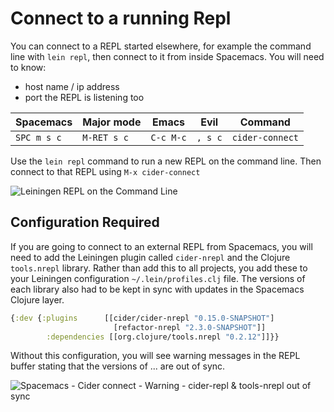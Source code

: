 # Connect to a running Repl

You can connect to a REPL started elsewhere, for example the command line with `lein repl`, then connect to it from inside Spacemacs.  You will need to know:

* host name / ip address
* port the REPL is listening too

| Spacemacs   | Major mode  | Emacs     | Evil    | Command         |
|-------------|-------------|-----------|---------|-----------------|
| `SPC m s c` | `M-RET s c` | `C-c M-c` | `, s c` | `cider-connect` |


Use the `lein repl` command to run a new REPL on the command line.  Then connect to that REPL using `M-x cider-connect`

![Leiningen REPL on the Command Line](/images/spacemacs-lein-new-spacemacs-workshop.png)



## Configuration Required

If you are going to connect to an external REPL from Spacemacs, you will need to add the Leiningen plugin called `cider-nrepl` and the Clojure `tools.nrepl` library.  Rather than add this to all projects, you add these to your Leiningen configuration `~/.lein/profiles.clj` file.  The versions of each library also had to be kept in sync with updates in the Spacemacs Clojure layer.

```clojure
{:dev {:plugins      [[cider/cider-nrepl "0.15.0-SNAPSHOT"]
                       [refactor-nrepl "2.3.0-SNAPSHOT"]]
        :dependencies [[org.clojure/tools.nrepl "0.2.12"]]}}
```

Without this configuration, you will see warning messages in the REPL buffer stating that the versions of ... are out of sync.

![Spacemacs - Cider connect - Warning - `cider-repl` & `tools-nrepl` out of sync](/images/spacemacs-cider-connect-warning-versions-out-of-sync.png)
